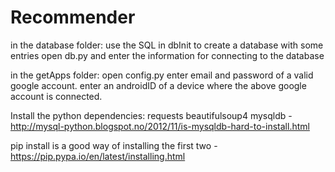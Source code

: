 # Recommender

in the database folder:
use the SQL in dbInit to create a database with some entries
open db.py and enter the information for connecting to the database

in the getApps folder:
open config.py
enter email and password of a valid google account.
enter an androidID of a device where the above google account is connected.

Install the python dependencies:
requests
beautifulsoup4
mysqldb - http://mysql-python.blogspot.no/2012/11/is-mysqldb-hard-to-install.html

pip install is a good way of installing the first two - https://pip.pypa.io/en/latest/installing.html